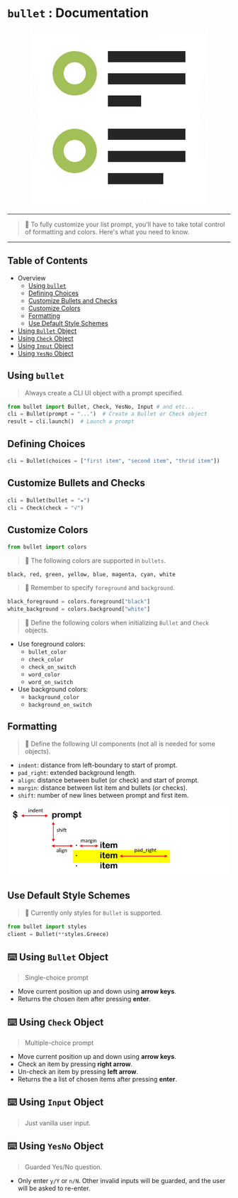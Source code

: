 # `bullet` : Documentation
<p align=center>
<img src="./assets/list.png" width="400"/>
<br>

***
> 👷 To fully customize your list prompt, you'll have to take total control of formatting and colors. Here's what you need to know.
***

## Table of Contents

- Overview
    - [Using `bullet`](#topic_1)
    - [Defining Choices](#topic_2)
    - [Customize Bullets and Checks](#topic_3)
    - [Customize Colors](#topic_4)
    - [Formatting](#topic_5)
    - [Use Default Style Schemes](#topic_6)
- [Using `Bullet` Object](#topic_7)
- [Using `Check` Object](#topic_8)
- [Using `Input` Object](#topic_9)
- [Using `YesNo` Object](#topic_10)


## Using `bullet`<a name="topic_1"></a>
> Always create a CLI UI object with a prompt specified.
```python
from bullet import Bullet, Check, YesNo, Input # and etc...
cli = Bullet(prompt = "...")  # Create a Bullet or Check object
result = cli.launch()  # Launch a prompt
```

## Defining Choices<a name="topic_2"></a>
```python
cli = Bullet(choices = ["first item", "second item", "thrid item"])
```

## Customize Bullets and Checks<a name="topic_3"></a>
```python
cli = Bullet(bullet = "★")
cli = Check(check = "√")
```

## Customize Colors<a name="topic_4"></a>
```python
from bullet import colors
```
> 🎨 The following colors are supported in `bullets`. 
```
black, red, green, yellow, blue, magenta, cyan, white
```
> 🎨 Remember to specify `foreground` and `background`.
```python
black_foreground = colors.foreground["black"]
white_background = colors.background["white"]
```
> 🎨 Define the following colors when initializing `Bullet` and `Check` objects.
- Use foreground colors:
    - `bullet_color`
    - `check_color`
    - `check_on_switch`
    - `word_color`
    - `word_on_switch`
- Use background colors:
    - `background_color`
    - `background_on_switch`

## Formatting<a name="topic_5"></a>
> 📐 Define the following UI components (not all is needed for some objects).
- `indent`: distance from left-boundary to start of prompt.
- `pad_right`: extended background length.
- `align`: distance between bullet (or check) and start of prompt.
- `margin`: distance between list item and bullets (or checks).
- `shift`: number of new lines between prompt and first item.

<p align=center>
<img src="./assets/formatting.png" width="600"/>
</p>

## Use Default Style Schemes<a name="topic_6"></a>
> 👷 Currently only styles for `Bullet` is supported.
```python
from bullet import styles
client = Bullet(**styles.Greece)
```

## ⌨️ Using `Bullet` Object<a name="topic_7"></a>
> Single-choice prompt
- Move current position up and down using **arrow keys**. 
- Returns the chosen item after pressing **enter**.

## ⌨️ Using `Check` Object<a name="topic_8"></a>
> Multiple-choice prompt
- Move current position up and down using **arrow keys**. 
- Check an item by pressing **right arrow**. 
- Un-check an item by pressing **left arrow**.
- Returns the a list of chosen items after pressing **enter**.

## ⌨️ Using `Input` Object<a name="topic_9"></a>
> Just vanilla user input.

## ⌨️ Using `YesNo` Object<a name="topic_10"></a>
> Guarded Yes/No question.
- Only enter `y/Y` or `n/N`. Other invalid inputs will be guarded, and the user will be asked to re-enter.